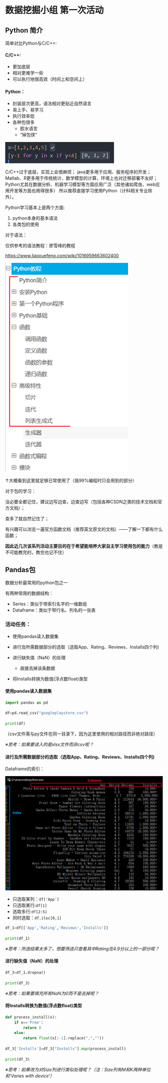 


# 数据挖掘小组 第一次活动


## Python 简介

简单对比Python与C/C++:

#### C/C++:
- 更加底层
- 相对更难学一些
- 可以执行地很高效（时间上和空间上）

#### Python：
- 封装层次更高，语法相对更贴近自然语言
- 易上手、易学习
- 执行效率低
- 各种包很多
	- 胶水语言
	- “掉包侠”	
	

![1570541622338](1570541622338.png)



C/C++过于底层，实现上会很麻烦；
java更多用于应用、服务程序的开发；
Matlab、R更多用于传统统计、数学模型的计算，环境上也对迁移部署不友好；
Python尤其在数据分析、机器学习模型等方面应用广泛（其他诸如爬虫、web应用开发等方面也用得很多）
所以推荐直接学习使用Python（计科相关专业除外）。



Python学习基本上是两个方面:

1. python本身的基本语法
2. 各类包的使用



对于语法：

仅供参考的语法教程：廖雪峰的教程

https://www.liaoxuefeng.com/wiki/1016959663602400

![1570536513514](1570536513514.png)

↑大概看到这里就足够日常使用了（我99%编程时只会用到的部分）



对于包的学习：

没必要全都记住，建议边写边查，边查边写（包括各种CSDN之类的技术文档和官方文档）；

查多了就自然记住了；

有兴趣可以浏览一遍官方函数文档（推荐英文原文的文档）——了解一下都有什么函数；



**因此近几次该系列活动主要目的在于希望能培养大家自主学习使用包的能力**（教是不可能教完的，教完也记不住）



## Pandas包

数据分析最常用的python包之一

有两种常用的数据结构：

- Series：类似于带索引名字的一维数组
- Dataframe：类似于带行名、列名的一张表



### 活动任务：

- 使用pandas读入数据集

- 进行及所需数据部分的选取（选取App、Rating、Reviews、Installs四个列)
- 进行缺失值（NaN）的处理
  - 直接去掉该条数据
  
- 将Installs转换为数值(浮点数float)类型



#### 使用pandas读入数据集

```python
import pandas as pd

df=pd.read_csv("googleplaystore.csv")

print(df)
```

（csv文件需与py文件在同一目录下，因为这里使用的相对路径而非绝对路径）

*※思考：如果要读入的是xlsx文件而非csv呢？*

#### 进行及所需数据部分的选取（选取App、Rating、Reviews、Installs四个列)

Dataframe的索引：

![1570538689617](1570538689617.png)

- 只选取某列：`df['App']`
- 只选取某行:`df[1]`
- 选取多行:`df[2:5]`
- 同时选取：`df.iloc[0,1]`

```python
df_1=df[['App','Rating','Reviews','Installs']]

print(df_1)
```

*※思考：所选结果太多了，想要筛选只查看其中Rating在4.9分以上的一部分呢？*

#### 进行缺失值（NaN）的处理


```python
df_3=df_1.dropna()

print(df_3)
```

*※思考：如果要填充所有NaN为0而不是去掉呢？*

#### 将Installs转换为数值(浮点数float)类型

```python
def process_install(x):
    if x=='Free':
        return 0
    else:
        return float(x[:-1].replace(",",""))

df_3['Installs']=df_3["Installs"].map(process_install)

print(df_3)
```

*※思考：如果改为对Size列进行类似处理呢？（注：Size列有M和K两种单位和’Varies with device‘）*